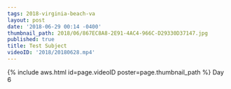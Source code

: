 ```yaml
---
tags: 2018-virginia-beach-va
layout: post
date: '2018-06-29 00:14 -0400'
thumbnail_path: 2018/06/867EC8A8-2E91-4AC4-966C-D29330D37147.jpg
published: true
title: Test Subject
videoID: '2018/20180628.mp4'
---
```

{% include aws.html id=page.videoID poster=page.thumbnail_path %}
Day 6